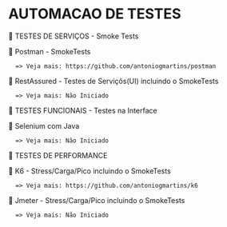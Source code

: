 # AUTOMACAO DE TESTES

🚀 TESTES DE SERVIÇOS - Smoke Tests 

   🔖 Postman - SmokeTests
      
      => Veja mais: https://github.com/antoniogmartins/postman

   🔖 RestAssured - Testes de Serviçõs(UI) incluindo o SmokeTests

      => Veja mais: Não Iniciado

🚀 TESTES FUNCIONAIS - Testes na Interface 

   🔖 Selenium com Java
   
      => Veja mais: Não Iniciado
  
🚀 TESTES DE PERFORMANCE

   🔖 K6 - Stress/Carga/Pico incluindo o SmokeTests

      => Veja mais: https://github.com/antoniogmartins/k6

   🔖 Jmeter - Stress/Carga/Pico incluindo o SmokeTests
   
      => Veja mais: Não Iniciado


